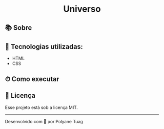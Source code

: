 <div align="center">
  <!-- <img justify-content="center" width= '800' src="" /> -->
  <h1>Universo</h1>
</div>

## 📚 Sobre



## 🚀 Tecnologias utilizadas:

- HTML
- CSS


## ⏱ Como executar

<!-- ```bash
# Clonar o repositório
$ git clone https://github.com/polyanetuag/rocketCoffee.git

# Entrar na pasta
$ cd rocketCoffee


``` -->

## 📝 Licença

Esse projeto está sob a licença MIT.

---

Desenvolvido com 💜 por Polyane Tuag